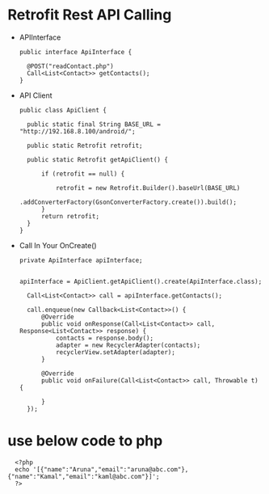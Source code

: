# Retrofit Rest API Calling

* APIInterface

      public interface ApiInterface {

        @POST("readContact.php")
        Call<List<Contact>> getContacts();
      }

* API Client

      public class ApiClient {

        public static final String BASE_URL = "http://192.168.8.100/android/";

        public static Retrofit retrofit;

        public static Retrofit getApiClient() {

            if (retrofit == null) {

                retrofit = new Retrofit.Builder().baseUrl(BASE_URL)
                        .addConverterFactory(GsonConverterFactory.create()).build();
            }
            return retrofit;
        }
      }
      
      
* Call In Your OnCreate()

      private ApiInterface apiInterface;
      

      apiInterface = ApiClient.getApiClient().create(ApiInterface.class);

        Call<List<Contact>> call = apiInterface.getContacts();

        call.enqueue(new Callback<List<Contact>>() {
            @Override
            public void onResponse(Call<List<Contact>> call, Response<List<Contact>> response) {
                contacts = response.body();
                adapter = new RecyclerAdapter(contacts);
                recyclerView.setAdapter(adapter);
            }

            @Override
            public void onFailure(Call<List<Contact>> call, Throwable t) {

            }
        });

# use below code to php


      <?php
      echo '[{"name":"Aruna","email":"aruna@abc.com"},{"name":"Kamal","email":"kaml@abc.com"}]';
      ?>
